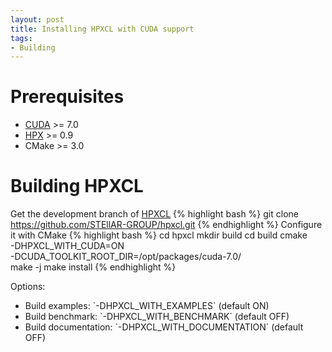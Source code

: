 ```yaml
---
layout: post
title: Installing HPXCL with CUDA support
tags:
- Building
---
```

Prerequisites
=====
<ul>
<li><a href="https://developer.nvidia.com/cuda-toolkit">CUDA</a> >= 7.0</li>
<li><a href="https://github.com/STEllAR-GROUP/hpx">HPX</a> >= 0.9</li>
<li>CMake >= 3.0</li>
</ul>

Building HPXCL 
=====
Get the development branch of <a href="https://github.com/STEllAR-GROUP/hpxcl">HPXCL</a>
{% highlight bash  %}
git clone https://github.com/STEllAR-GROUP/hpxcl.git
{% endhighlight %}
Configure it with CMake
{% highlight bash  %}
cd hpxcl
mkdir build
cd build
cmake \
-DHPXCL_WITH_CUDA=ON \
-DCUDA_TOOLKIT_ROOT_DIR=/opt/packages/cuda-7.0/ \
make -j 
make install
{% endhighlight %}

Options:
<ul>
<li>Build examples:  `-DHPXCL_WITH_EXAMPLES` (default ON)</li>
<li>Build benchmark: `-DHPXCL_WITH_BENCHMARK` (default OFF)</li>
<li>Build documentation: `-DHPXCL_WITH_DOCUMENTATION` (default OFF)</li>
<ul>

